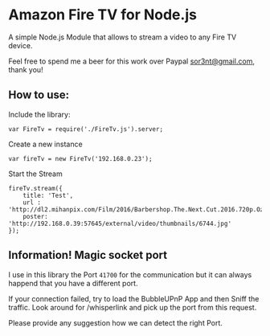 # Amazon Fire TV for Node.js
A simple Node.js Module that allows to stream a video to any Fire TV device.

 Feel free to spend me a beer for this work over Paypal sor3nt@gmail.com, thank you!

## How to use:

Include the library:
```
var FireTv = require('./FireTv.js').server;

```

Create a new instance
```
var fireTv = new FireTv('192.168.0.23');
```

Start the Stream
```
fireTv.stream({
    title: 'Test',
    url : 'http://dl2.mihanpix.com/Film/2016/Barbershop.The.Next.Cut.2016.720p.Ozlem.mp4',
    poster: 'http://192.168.0.39:57645/external/video/thumbnails/6744.jpg'
});
```

## Information! Magic socket port
  
I use in this library the Port `41700` for the communication but it can always happend that you have a different port.

If your connection failed, try to load the BubbleUPnP App and then Sniff the traffic. Look around for /whisperlink and pick up the port from this request.

Please provide any suggestion how we can detect the right Port.


